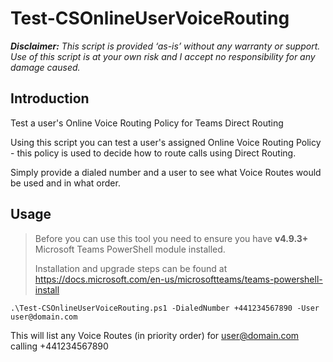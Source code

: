 # Test-CSOnlineUserVoiceRouting

_**Disclaimer:** This script is provided ‘as-is’ without any warranty or support. Use of this script is at your own risk and I accept no responsibility for any damage caused._

## Introduction

Test a user's Online Voice Routing Policy for Teams Direct Routing

Using this script you can test a user's assigned Online Voice Routing Policy - this policy is used to decide how to route calls using Direct Routing.

Simply provide a dialed number and a user to see what Voice Routes would be used and in what order.

## Usage

> Before you can use this tool you need to ensure you have **v4.9.3+** Microsoft Teams PowerShell module installed.
> 
> Installation and upgrade steps can be found at <https://docs.microsoft.com/en-us/microsoftteams/teams-powershell-install>

```.\Test-CSOnlineUserVoiceRouting.ps1 -DialedNumber +441234567890 -User user@domain.com```

This will list any Voice Routes (in priority order) for user@domain.com calling +441234567890
